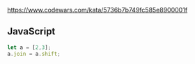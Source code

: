https://www.codewars.com/kata/5736b7b749fc585e8900001f

## JavaScript
```js
let a = [2,3];
a.join = a.shift;
```